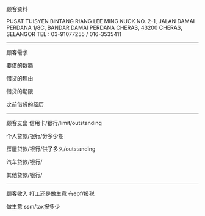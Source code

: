 顾客资料

PUSAT TUISYEN BINTANG RIANG LEE MING KUOK NO. 2-1, JALAN DAMAI PERDANA 1/8C, BANDAR DAMAI PERDANA CHERAS, 43200 CHERAS, SELANGOR TEL : 03-91077255 / 016-3535411

-----------------
顾客需求


要借的数额

借贷的理由

借贷的期限

之前借贷的经历


--------------
顾客支出
信用卡/银行/limit/outstanding


个人贷款/银行/分多少期

房屋贷款/银行/供了多久/outstanding

汽车贷款/银行/


其他贷款/银行/

-----------
顾客收入
打工还是做生意
有epf/报税

做生意 ssm/tax报多少

